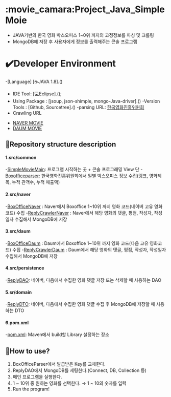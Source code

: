 # :movie_camara:Project_Java_SimpleMoie
- JAVA기반의 한국 영화 박스오피스 1~0위 까지의 고정정보를 파싱 및 크롤링 
- MongoDB에 저장 후 사용자에게 정보를 출력해주는 콘솔 프로그램

# :heavy_check_mark:Developer Environment

-[Language] [:coffee:JAVA 1.8].()
- IDE Tool: [:computer:Eclipse].();
- Using Package : [jsoup, json-shimple, mongo-Java-driver].()
-Version Tools : [Github, Sourcetree].()
-parsing URL: [한국영화진흥위원회](http://www.kobis.or.kr/kobisopenapi/homepg/board/findServiceGuideList.do)
- Crawling URL
+ [NAVER MOVIE](http://movie.naver.com/)
+ [DAUM MOVIE](http://moovie,daum.net/new#slider-1-0)


## :floppy_disk:Repository structure description

#### 1.src/common
  -[SimpleMovieMain](): 프로그램 시작하는 곳 + 콘솔 프로그래밍 View 단
  -[Boxofficeparser](): 한국영화진흥위원회에서 일별 박스오피스 정보 수집(랭크, 영화제목, 누적 관객수, 누적 매출액)

#### 2.src/naver
  -[BoxOfficeNaver]() : Naver에서 Boxoffice 1~10위 까지 영화 코드(네이버 고유 영화코드) 수집
  -[ReplyCrawlerNaver]() : Naver에서 해당 영화의 댓글, 평점, 작성자, 작성일자 수집해서 MongoDB에 저장
#### 3.src/daum
  -[BoxOfficeDaum]() : Daum에서 Boxoffice 1~10위 까지 영화 코드(다음 고유 영화코드) 수집
  -[ReplyCrawlerDaum]() : Daum에서 해당 영화의 댓글, 평점, 작성자, 작성일자 수집해서 MongoDB에 저장
#### 4.src/persistence
  -[ReplyDAO](): 네이버, 다음에서 수집한 영화 댓글 저장 또는 삭제할 때 사용하는 DAO
#### 5.sr/domain
  -[ReplyDTO](): 네이버, 다음에서 수집한 영화 댓글 수집 후 MongoDB에 저장할 때 사용하는 DTO
#### 6.pom.xml
  -[pom.xml](): Maven에서 build할 Library 설정하는 장소

## :speech_balloon:How to use?



1. BoxOfficeParser에서 발급받은 Key를 교체한다.
2. ReplyDAO에서 MongoDB를 세팅한다.(Connect, DB, Collection 등)
3. 메인 프로그램을 실행한다.
4. 1 ~ 10위 중 원하는 영화를 선택한다. → 1 ~ 10의 숫자를 입력
5. Run the program!

